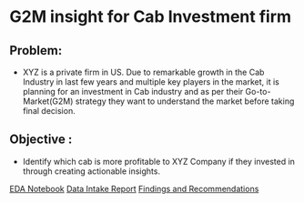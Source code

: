 # G2M insight for Cab Investment firm

## Problem:
- XYZ is a private firm in US. Due to remarkable growth in the Cab Industry in last few years and multiple key players in the market, it is planning for an investment in Cab industry and as per their Go-to-Market(G2M) strategy they want to understand the market before taking final decision.
## Objective : 
- Identify which cab is more profitable to XYZ Company if they invested in through creating actionable insights.

[EDA Notebook](https://github.com/Raghad-Almeataz/DS-G2M-insight-for-Cab-Investment-firm/blob/main/Notebooks/EDA.ipynb)
[Data Intake Report](https://github.com/Raghad-Almeataz/DS-G2M-insight-for-Cab-Investment-firm/blob/main/data/Data%20Intake%20Report%201.pdf)
[Findings and Recommendations](https://github.com/Raghad-Almeataz/DS-G2M-insight-for-Cab-Investment-firm/blob/main/Analysis%20Presentation/G2M%20Case%20Study%20Analysis.pdf)
